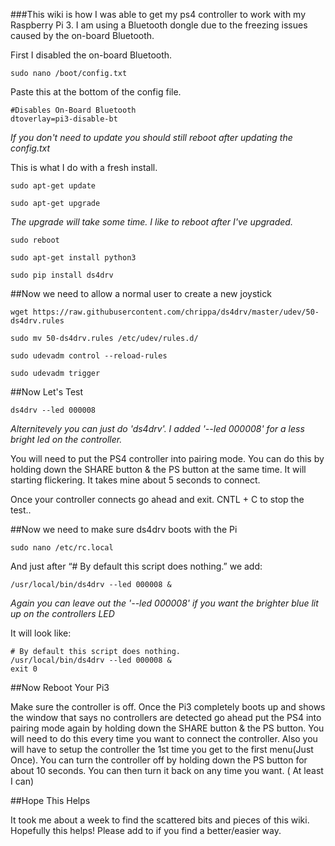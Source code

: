 ###This wiki is how I was able to get my ps4 controller to work with my Raspberry Pi 3. I am using a Bluetooth dongle due to the freezing issues caused by the on-board Bluetooth.

First I disabled the on-board Bluetooth. 

    sudo nano /boot/config.txt

Paste this at the bottom of the config file.

    #Disables On-Board Bluetooth
    dtoverlay=pi3-disable-bt

_If you don't need to update you should still reboot after updating the config.txt_

This is what I do with a fresh install. 

    sudo apt-get update 

    sudo apt-get upgrade

_The upgrade will take some time. I like to reboot after I've upgraded._

    sudo reboot

    sudo apt-get install python3

    sudo pip install ds4drv

##Now we need to allow a normal user to create a new joystick

    wget https://raw.githubusercontent.com/chrippa/ds4drv/master/udev/50-ds4drv.rules

    sudo mv 50-ds4drv.rules /etc/udev/rules.d/

    sudo udevadm control --reload-rules

    sudo udevadm trigger

##Now Let's Test

    ds4drv --led 000008

_Alternitevely you can just do 'ds4drv'. I added '--led 000008' for a less bright led on the controller._


You will need to put the PS4 controller into pairing mode. You can do this by holding down the SHARE button & the PS button at the same time. It will starting flickering. It takes mine about 5 seconds to connect.

Once your controller connects go ahead and exit. CNTL + C to stop the test..

##Now we need to make sure ds4drv boots with the Pi

    sudo nano /etc/rc.local
    
And just after “# By default this script does nothing.” we add:

    /usr/local/bin/ds4drv --led 000008 &

_Again you can leave out the '--led 000008' if you want the brighter blue lit up on the controllers LED_

It will look like:

    # By default this script does nothing.
    /usr/local/bin/ds4drv --led 000008 &
    exit 0

##Now Reboot Your Pi3

Make sure the controller is off. Once the Pi3 completely boots up and shows the window that says no controllers are detected go ahead put the PS4 into pairing mode again by holding down the SHARE button & the PS button. You will need to do this every time you want to connect the controller. Also you will have to setup the controller the 1st time you get to the first menu(Just Once). You can turn the controller off by holding down the PS button for about 10 seconds. You can then turn it back on any time you want. ( At least I can)

##Hope This Helps

It took me about a week to find the scattered bits and pieces of this wiki. Hopefully this helps! Please add to if you find a better/easier way.
